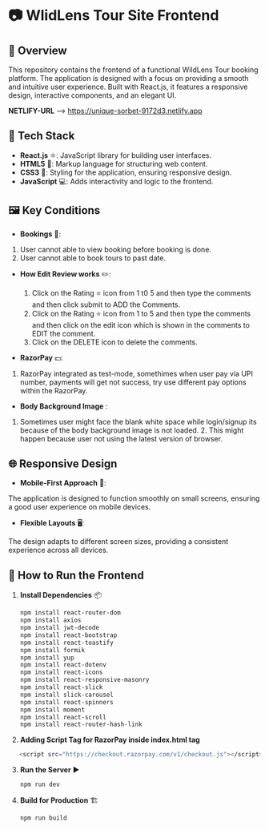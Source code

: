 # 📷 WlidLens Tour Site Frontend

## 🚀 Overview

This repository contains the frontend of a functional WildLens Tour booking platform. The application is designed with a focus on providing a smooth and intuitive user experience. Built with React.js, it features a responsive design, interactive components, and an elegant UI.

**NETLIFY-URL** --> https://unique-sorbet-9172d3.netlify.app

## 🧰 Tech Stack

- **React.js** ⚛️: JavaScript library for building user interfaces.
- **HTML5** 📝: Markup language for structuring web content.
- **CSS3** 🎨: Styling for the application, ensuring responsive design.
- **JavaScript** 💻: Adds interactivity and logic to the frontend.

## 🖼️ Key Conditions

- **Bookings** 🧾: 

1. User cannot able to view booking before booking is done. 
2. User cannot able to book tours to past date.

- **How Edit Review works** ✏️:

  1.  Click on the Rating ⭐ icon from 1 t0 5 and then type the comments and then click submit to ADD the Comments.
  2.  Click on the Rating ⭐ icon from 1 to 5 and then type the comments and then click on the edit icon which is shown in the comments to EDIT the comment.
  3.  Click on the DELETE icon to delete the comments.

- **RazorPay** 💵:

 1. RazorPay integrated as test-mode, somethimes when user pay via UPI number, payments will get not success, try use different pay options within the RazorPay.

- **Body Background Image** : 

1. Sometimes user might face the blank white space while login/signup its because of the body background image is not loaded. 2. This might happen because user not using the latest version of browser.

## 🌐 Responsive Design

- **Mobile-First Approach** 📲: 

The application is designed to function smoothly on small screens, ensuring a good user experience on mobile devices.

- **Flexible Layouts** 🖥️:

 The design adapts to different screen sizes, providing a consistent experience across all devices.

## 🧪 How to Run the Frontend

1. **Install Dependencies** 📦

   ```bash
   npm install react-router-dom
   npm install axios
   npm install jwt-decode
   npm install react-bootstrap
   npm install react-toastify
   npm install formik
   npm install yup
   npm install react-dotenv
   npm install react-icons
   npm install react-responsive-masonry
   npm install react-slick
   npm install slick-carousel
   npm install react-spinners
   npm install moment
   npm install react-scroll
   npm install react-router-hash-link  
   ```

2. **Adding Script Tag for RazorPay inside index.html <head/> tag**

```bash
   <script src="https://checkout.razorpay.com/v1/checkout.js"></script>
```

3. **Run the Server** ▶️
   ```bash
   npm run dev
   ```

4. **Build for Production** 🏗️
   ```bash
   npm run build
   ```
